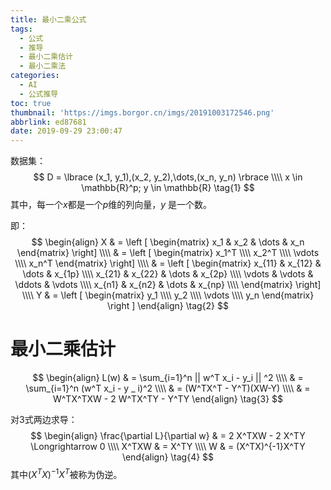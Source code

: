 ```yaml
---
title: 最小二乘公式
tags:
  - 公式
  - 推导
  - 最小二乘估计
  - 最小二乘法
categories:
  - AI
  - 公式推导
toc: true
thumbnail: 'https://imgs.borgor.cn/imgs/20191003172546.png'
abbrlink: ed87681
date: 2019-09-29 23:00:47
---
```


数据集：
$$
D = \lbrace  (x_1, y_1),(x_2, y_2),\dots,(x_n, y_n) \rbrace  \\\\
x \in \mathbb{R}^p; y \in \mathbb{R}
\tag{1}
$$
其中，每一个$x$都是一个$p$维的列向量，$y$ 是一个数。

<!-- more -->

即：
$$
\begin{align}
X & = 
\left [ 
\begin{matrix}
x_1 & x_2 & \dots & x_n
\end{matrix}
\right] \\\\
& =  \left [
\begin{matrix}
x_1^T \\\\
x_2^T \\\\
\vdots \\\\
x_n^T
\end{matrix}
\right] \\\\
& =  \left [
\begin{matrix}
x_{11} & x_{12} & \dots & x_{1p} \\\\
x_{21} & x_{22} & \dots & x_{2p} \\\\
\vdots & \vdots & \ddots & \vdots \\\\
x_{n1} & x_{n2} & \dots & x_{np} \\\\
\end{matrix}
\right] \\\\
Y & = \left [
\begin{matrix}
y_1 \\\\
y_2 \\\\
\vdots \\\\
y_n
\end{matrix}
\right ]
\end{align}
\tag{2}
$$

# 最小二乘估计

$$
\begin{align}
L(w) & = \sum_{i=1}^n || w^T x_i - y_i || ^2 \\\\
& = \sum_{i=1}^n (w^T x_i - y _ i)^2 \\\\
& = (W^TX^T - Y^T)(XW-Y) \\\\
& = W^TX^TXW - 2 W^TX^TY - Y^TY
\end{align}
\tag{3}
$$

对3式两边求导：
$$
\begin{align}
\frac{\partial L}{\partial w} & = 2 X^TXW - 2 X^TY  \Longrightarrow 0 \\\\
X^TXW & =  X^TY \\\\
W & = (X^TX)^{-1}X^TY
\end{align}
\tag{4}
$$
  其中$(X^TX)^{-1}X^T$被称为伪逆。

